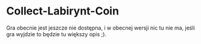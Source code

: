 # Collect-Labirynt-Coin
Gra obecnie jest jeszcze nie dostępna, i w obecnej wersji nic tu nie ma, jeśli gra wyjdzie to będzie tu większy opis ;).